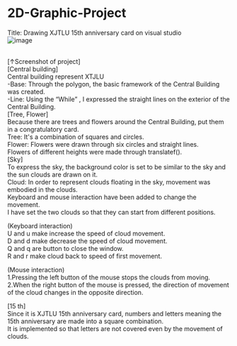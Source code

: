 # 2D-Graphic-Project
Title: Drawing XJTLU 15th anniversary card on visual studio<br/>
![image](https://github.com/MIJI-H/2D-Graphic-Project/assets/71619429/2ed4ab17-1580-4c7a-9b33-fd3ce1b707b1)

<br/>
[↑Screenshot of project] 
<br/>
[Central building]
<br/>
Central building represent XTJLU
<br/>
-Base: Through the polygon, the basic framework of the Central Building was created.
<br/>
-Line: Using the “While” , I expressed the straight lines on the exterior of the Central Building.
<br/>
[Tree, Flower]
<br/>
Because there are trees and flowers around the Central Building, put them in a congratulatory card.
<br/>
Tree:  It's a combination of squares and circles.
<br/>
Flower: Flowers were drawn through six circles and straight lines.
<br/>
Flowers of different heights were made through translatef().
<br/>
[Sky]
<br/>
To express the sky, the background color is set to be similar to the sky and the sun clouds are drawn on it.<br/>
Cloud: In order to represent clouds floating in the sky, movement was embodied in the clouds.<br/>
Keyboard and mouse interaction have been added to change the movement. <br/>       
I have set the two clouds so that they can start from different positions.<br/>

(Keyboard interaction) 
<br/>
U and u make increase the speed of cloud movement.<br/>
D and d make decrease the speed of cloud movement.<br/>
Q and q  are button to close the window.<br/>
R and r make cloud back to speed of first movement.<br/>

(Mouse interaction) <br/>
1.Pressing the left button of the mouse stops the clouds from moving.<br/>
2.When the right button of the mouse is pressed, the direction of movement of the cloud changes in the opposite direction.<br/>

[15 th] <br/>
Since it is XJTLU 15th anniversary card, numbers and letters meaning the 15th anniversary are made into a square combination.<br/>
It is implemented so that letters are not covered even by the movement of clouds.
